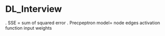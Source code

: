 # DL_Interview 
. SSE = sum of squared error 
. Precpeptron model= node edges activation function input weights 
